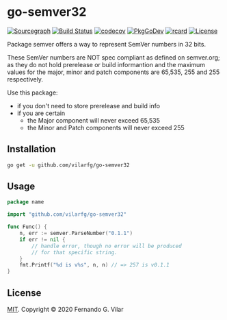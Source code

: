 # go-semver32

[![Sourcegraph](https://sourcegraph.com/github.com/vilarfg/go-semver32/-/badge.svg)](https://sourcegraph.com/github.com/vilarfg/go-semver32?badge)
[![Build Status](https://travis-ci.com/vilarfg/go-semver32.svg?branch=master)](https://travis-ci.com/vilarfg/go-semver32)
[![codecov](https://codecov.io/gh/vilarfg/go-semver32/branch/master/graph/badge.svg?v=4)](https://codecov.io/gh/vilarfg/go-semver32)
[![PkgGoDev](https://pkg.go.dev/badge/github.com/vilarfg/go-semver32)](https://pkg.go.dev/github.com/vilarfg/go-semver32)
[![rcard](https://goreportcard.com/badge/github.com/vilarfg/go-semver32?v=4)](https://goreportcard.com/report/github.com/vilarfg/go-semver32)
[![License](https://img.shields.io/github/license/vilarfg/go-semver32)](https://raw.githubusercontent.com/vilarfg/go-semver32/master/LICENSE)

Package semver offers a way to represent SemVer numbers in 32 bits.

These SemVer numbers are NOT spec compliant as defined on semver.org;
as they do not hold prerelease or build informantion and the maximum values
for the major, minor and patch components are 65,535, 255 and 255
respectively.

Use this package:

- if you don't need to store prerelease and build info
- if you are certain
  - the Major component will never exceed 65,535
  - the Minor and Patch components will never exceed 255

## Installation

```sh
go get -u github.com/vilarfg/go-semver32
```

## Usage

```go
package name

import "github.com/vilarfg/go-semver32"

func Func() {
    n, err := semver.ParseNumber("0.1.1")
    if err != nil {
        // handle error, though no error will be produced 
        // for that specific string.
    }
    fmt.Printf("%d is v%s", n, n) // => 257 is v0.1.1
}
```

## License

[MIT](https://github.com/vilarfg/go-semver32/blob/master/LICENSE). Copyright © 2020 Fernando G. Vilar